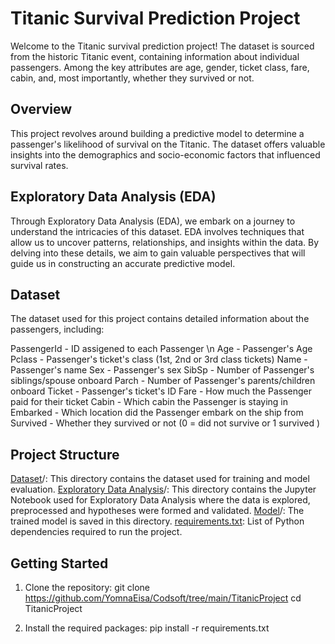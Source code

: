 # Titanic Survival Prediction Project
Welcome to the Titanic survival prediction project! The dataset is sourced from the historic Titanic event, containing information about individual passengers. Among the key attributes are age, gender, ticket class, fare, cabin, and, most importantly, whether they survived or not.

## Overview
This project revolves around building a predictive model to determine a passenger's likelihood of survival on the Titanic. The dataset offers valuable insights into the demographics and socio-economic factors that influenced survival rates.

## Exploratory Data Analysis (EDA)
Through Exploratory Data Analysis (EDA), we embark on a journey to understand the intricacies of this dataset. EDA involves techniques that allow us to uncover patterns, relationships, and insights within the data. By delving into these details, we aim to gain valuable perspectives that will guide us in constructing an accurate predictive model.

## Dataset
The dataset used for this project contains detailed information about the passengers, including:

PassengerId  - ID assigened to each Passenger \n
Age          - Passenger's Age
Pclass       - Passenger's ticket's class (1st, 2nd or 3rd class tickets)
Name         - Passenger's name
Sex          - Passenger's sex
SibSp        - Number of Passenger's siblings/spouse onboard
Parch        - Number of Passenger's parents/children onboard 
Ticket       - Passenger's ticket's ID
Fare         - How much the Passenger paid for their ticket
Cabin        - Which cabin the Passenger is staying in
Embarked     - Which location did the Passenger embark on the ship from 
Survived     - Whether they survived or not (0 = did not survive or 1 survived )

## Project Structure
[Dataset](https://github.com/YomnaEisa/Codsoft/tree/main/TitanicProject/Dataset)/: This directory contains the dataset used for training and model evaluation.
[Exploratory Data Analysis](https://github.com/YomnaEisa/Codsoft/tree/main/TitanicProject/Exploratory%20Data%20Analysis)/: This directory contains the Jupyter Notebook used for Exploratory Data Analysis where the data is explored, preprocessed and hypotheses were formed and validated.
[Model](https://github.com/YomnaEisa/Codsoft/tree/main/TitanicProject/Model)/: The trained model is saved in this directory.
[requirements.txt](https://github.com/YomnaEisa/Codsoft/blob/main/TitanicProject/requirements.txt): List of Python dependencies required to run the project.

## Getting Started
1. Clone the repository:
   git clone https://github.com/YomnaEisa/Codsoft/tree/main/TitanicProject
   cd TitanicProject

2. Install the required packages:
   pip install -r requirements.txt
